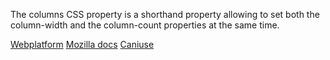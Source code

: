 The columns CSS property is a shorthand property allowing to set both the column-width and the column-count properties at the same time.

[Webplatform](docs.webplatform.org/wiki/css/properties/columns "Webplatform")
[Mozilla docs](https://developer.mozilla.org/en-US/docs/Web/CSS/columns "Mozilla")
[Caniuse](http://caniuse.com/#feat=multicolumn "Caniuse")